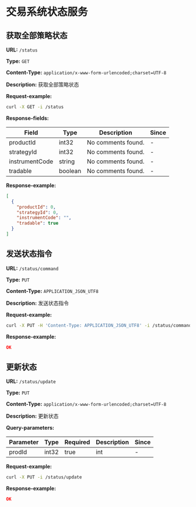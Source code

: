 
# 交易系统状态服务
## 获取全部策略状态

**URL:** `/status`

**Type:** `GET`


**Content-Type:** `application/x-www-form-urlencoded;charset=UTF-8`

**Description:** 获取全部策略状态





**Request-example:**
```bash
curl -X GET -i /status
```

**Response-fields:**

| Field | Type | Description | Since |
|-------|------|-------------|-------|
|productId|int32|No comments found.|-|
|strategyId|int32|No comments found.|-|
|instrumentCode|string|No comments found.|-|
|tradable|boolean|No comments found.|-|

**Response-example:**
```json
[
  {
    "productId": 0,
    "strategyId": 0,
    "instrumentCode": "",
    "tradable": true
  }
]
```

## 发送状态指令

**URL:** `/status/command`

**Type:** `PUT`


**Content-Type:** `APPLICATION_JSON_UTF8`

**Description:** 发送状态指令





**Request-example:**
```bash
curl -X PUT -H 'Content-Type: APPLICATION_JSON_UTF8' -i /status/command
```

**Response-example:**
```json
OK
```

## 更新状态

**URL:** `/status/update`

**Type:** `PUT`


**Content-Type:** `application/x-www-form-urlencoded;charset=UTF-8`

**Description:** 更新状态



**Query-parameters:**

| Parameter | Type | Required | Description | Since |
|-----------|------|----------|-------------|-------|
|prodId|int32|true|int|-|


**Request-example:**
```bash
curl -X PUT -i /status/update
```

**Response-example:**
```json
OK
```

